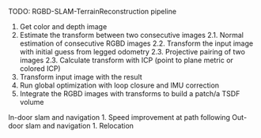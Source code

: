 TODO: RGBD-SLAM-TerrainReconstruction pipeline

1. Get color and depth image
2. Estimate the transform between two consecutive images
    2.1. Normal estimation of consecutive RGBD images
    2.2. Transform the input image with initial guess from legged odometry 
    2.3. Projective pairing of two images
    2.3. Calculate transform with ICP (point to plane metric or colored ICP)
3. Transform input image with the result
4. Run global optimization with loop closure and IMU correction
5. Integrate the RGBD images with transforms to build a patch/a TSDF volume

In-door slam and navigation
    1. Speed improvement at path following
Out-door slam and navigation
    1. Relocation

